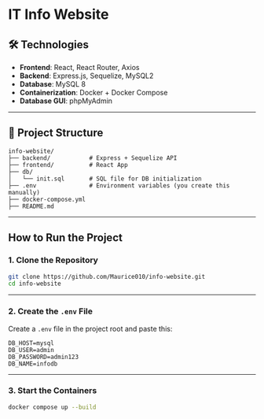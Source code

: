 # IT Info Website

## 🛠 Technologies

- **Frontend**: React, React Router, Axios  
- **Backend**: Express.js, Sequelize, MySQL2  
- **Database**: MySQL 8  
- **Containerization**: Docker + Docker Compose  
- **Database GUI**: phpMyAdmin

---

## 📁 Project Structure

```
info-website/
├── backend/           # Express + Sequelize API
├── frontend/          # React App
├── db/
│   └── init.sql       # SQL file for DB initialization
├── .env               # Environment variables (you create this manually)
├── docker-compose.yml
├── README.md
```

---

## How to Run the Project 

### 1. Clone the Repository

```bash
git clone https://github.com/Maurice010/info-website.git
cd info-website
```

---

### 2. Create the `.env` File

Create a `.env` file in the project root and paste this:

```env
DB_HOST=mysql
DB_USER=admin
DB_PASSWORD=admin123
DB_NAME=infodb
```

---

### 3. Start the Containers

```bash
docker compose up --build
```